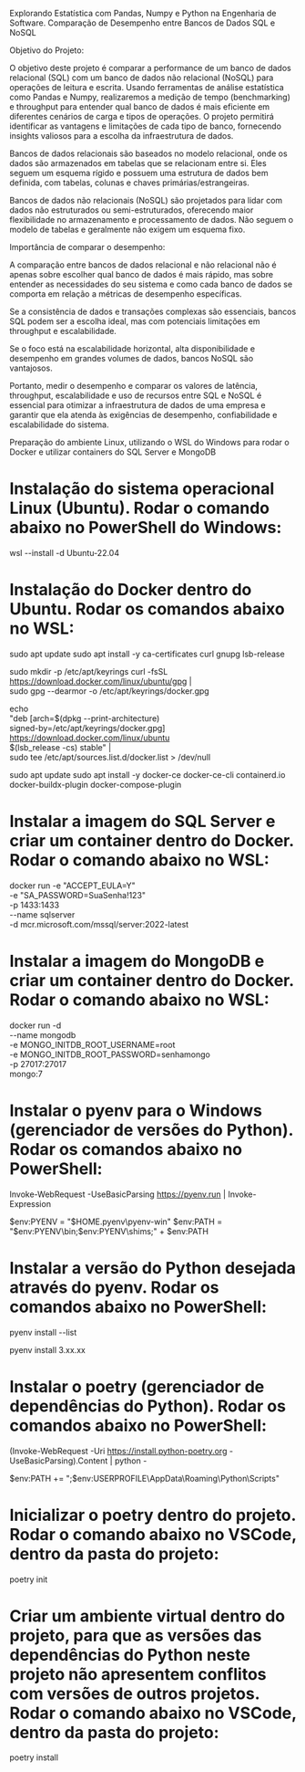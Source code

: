 Explorando Estatística com Pandas, Numpy e Python na Engenharia de Software.
Comparação de Desempenho entre Bancos de Dados SQL e NoSQL


Objetivo do Projeto:

O objetivo deste projeto é comparar a performance de um banco de dados relacional (SQL) com um banco de dados não relacional (NoSQL) para operações de leitura e escrita. Usando ferramentas de análise estatística como Pandas e Numpy, realizaremos a medição de tempo (benchmarking) e throughput para entender qual banco de dados é mais eficiente em diferentes cenários de carga e tipos de operações. O projeto permitirá identificar as vantagens e limitações de cada tipo de banco, fornecendo insights valiosos para a escolha da infraestrutura de dados.

Bancos de dados relacionais são baseados no modelo relacional, onde os dados são armazenados em tabelas que se relacionam entre si. Eles seguem um esquema rígido e possuem uma estrutura de dados bem definida, com tabelas, colunas e chaves primárias/estrangeiras.

Bancos de dados não relacionais (NoSQL) são projetados para lidar com dados não estruturados ou semi-estruturados, oferecendo maior flexibilidade no armazenamento e processamento de dados. Não seguem o modelo de tabelas e geralmente não exigem um esquema fixo.


Importância de comparar o desempenho:

A comparação entre bancos de dados relacional e não relacional não é apenas sobre escolher qual banco de dados é mais rápido, mas sobre entender as necessidades do seu sistema e como cada banco de dados se comporta em relação a métricas de desempenho específicas.

Se a consistência de dados e transações complexas são essenciais, bancos SQL podem ser a escolha ideal, mas com potenciais limitações em throughput e escalabilidade.

Se o foco está na escalabilidade horizontal, alta disponibilidade e desempenho em grandes volumes de dados, bancos NoSQL são vantajosos.

Portanto, medir o desempenho e comparar os valores de latência, throughput, escalabilidade e uso de recursos entre SQL e NoSQL é essencial para otimizar a infraestrutura de dados de uma empresa e garantir que ela atenda às exigências de desempenho, confiabilidade e escalabilidade do sistema.




Preparação do ambiente Linux, utilizando o WSL do Windows para rodar o Docker e utilizar containers do SQL Server e MongoDB


# Instalação do sistema operacional Linux (Ubuntu). Rodar o comando abaixo no PowerShell do Windows:
wsl --install -d Ubuntu-22.04

# Instalação do Docker dentro do Ubuntu. Rodar os comandos abaixo no WSL:
sudo apt update
sudo apt install -y ca-certificates curl gnupg lsb-release

sudo mkdir -p /etc/apt/keyrings
curl -fsSL https://download.docker.com/linux/ubuntu/gpg | \
sudo gpg --dearmor -o /etc/apt/keyrings/docker.gpg

echo \
 "deb [arch=$(dpkg --print-architecture) \
 signed-by=/etc/apt/keyrings/docker.gpg] \
 https://download.docker.com/linux/ubuntu \
 $(lsb_release -cs) stable" | \
 sudo tee /etc/apt/sources.list.d/docker.list > /dev/null

sudo apt update
sudo apt install -y docker-ce docker-ce-cli containerd.io docker-buildx-plugin docker-compose-plugin

# Instalar a imagem do SQL Server e criar um container dentro do Docker. Rodar o comando abaixo no WSL:
docker run -e "ACCEPT_EULA=Y" \
         -e "SA_PASSWORD=SuaSenha!123" \
          -p 1433:1433 \
          --name sqlserver \
          -d mcr.microsoft.com/mssql/server:2022-latest

# Instalar a imagem do MongoDB e criar um container dentro do Docker. Rodar o comando abaixo no WSL:
docker run -d \
 --name mongodb \
 -e MONGO_INITDB_ROOT_USERNAME=root \
 -e MONGO_INITDB_ROOT_PASSWORD=senhamongo \
 -p 27017:27017 \
 mongo:7

# Instalar o pyenv para o Windows (gerenciador de versões do Python). Rodar os comandos abaixo no PowerShell:
Invoke-WebRequest -UseBasicParsing https://pyenv.run | Invoke-Expression

$env:PYENV = "$HOME\.pyenv\pyenv-win"
$env:PATH = "$env:PYENV\bin;$env:PYENV\shims;" + $env:PATH

# Instalar a versão do Python desejada através do pyenv. Rodar os comandos abaixo no PowerShell:
pyenv install --list

pyenv install 3.xx.xx

# Instalar o poetry (gerenciador de dependências do Python). Rodar os comandos abaixo no PowerShell:
(Invoke-WebRequest -Uri https://install.python-poetry.org -UseBasicParsing).Content | python -

$env:PATH += ";$env:USERPROFILE\AppData\Roaming\Python\Scripts"

# Inicializar o poetry dentro do projeto. Rodar o comando abaixo no VSCode, dentro da pasta do projeto:
poetry init

# Criar um ambiente virtual dentro do projeto, para que as versões das dependências do Python neste projeto não apresentem conflitos com versões de outros projetos. Rodar o comando abaixo no VSCode, dentro da pasta do projeto:
poetry install